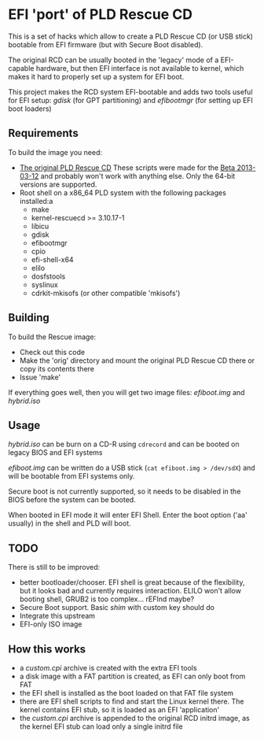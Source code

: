 EFI 'port' of PLD Rescue CD
===========================

This is a set of hacks which allow to create a PLD Rescue CD (or USB stick)
bootable from EFI firmware (but with Secure Boot disabled).

The original RCD can be usually booted in the 'legacy' mode of a EFI-capable
hardware, but then EFI interface is not available to kernel, which makes it
hard to properly set up a system for EFI boot.

This project makes the RCD system EFI-bootable and adds two tools useful for
EFI setup: *gdisk* (for GPT partitioning) and *efibootmgr* (for setting up EFI
boot loaders)

Requirements
------------

To build the image you need:

* [The original PLD Rescue CD](http://rescuecd.pld-linux.org/) These scripts
  were made for the [Beta 2013-03-12](http://rescuecd.pld-linux.org/beta/) and
  probably won't work with anything else. Only the 64-bit versions are
  supported.
* Root shell on a x86_64 PLD system with the following packages installed:a
  + make
  + kernel-rescuecd >= 3.10.17-1
  + libicu
  + gdisk
  + efibootmgr
  + cpio
  + efi-shell-x64
  + elilo
  + dosfstools
  + syslinux
  + cdrkit-mkisofs (or other compatible 'mkisofs')

Building
--------

To build the Rescue image:

* Check out this code
* Make the 'orig' directory and mount the original PLD Rescue CD there or copy its contents there
* Issue 'make'

If everything goes well, then you will get two image files: *efiboot.img* and *hybrid.iso*

Usage
-----

*hybrid.iso* can be burn on a CD-R using `cdrecord` and can be booted on legacy BIOS and EFI systems

*efiboot.img* can be written do a USB stick (`cat efiboot.img > /dev/sdX`) and will be bootable from EFI systems only.

Secure boot is not currently supported, so it needs to be disabled in the BIOS before the system can be booted.

When booted in EFI mode it will enter EFI Shell. Enter the boot option ('aa' usually) in the shell and PLD will boot.

TODO
----

There is still to be improved:
* better bootloader/chooser. EFI shell is great because of the flexibility, but it looks bad and currently requires interaction. ELILO won't allow booting shell, GRUB2 is too complex… rEFInd maybe?
* Secure Boot support. Basic *shim* with custom key should do
* Integrate this upstream
* EFI-only ISO image

How this works
--------------

* a *custom.cpi* archive is created with the extra EFI tools
* a disk image with a FAT partition is created, as EFI can only boot from FAT
* the EFI shell is installed as the boot loaded on that FAT file system
* there are EFI shell scripts to find and start the Linux kernel there. The
  kernel contains EFI stub, so it is loaded as an EFI 'application'
* the *custom.cpi* archive is appended to the original RCD initrd image, as
  the kernel EFI stub can load only a single initrd file
